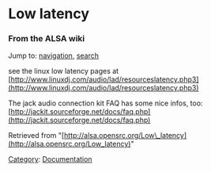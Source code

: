 Low latency
===========

### From the ALSA wiki

Jump to: [navigation](#mw-head), [search](#p-search)

see the linux low latency pages at
[http://www.linuxdj.com/audio/lad/resourceslatency.php3](http://www.linuxdj.com/audio/lad/resourceslatency.php3)

The jack audio connection kit FAQ has some nice infos, too:
[http://jackit.sourceforge.net/docs/faq.php](http://jackit.sourceforge.net/docs/faq.php)

Retrieved from
"[http://alsa.opensrc.org/Low\_latency](http://alsa.opensrc.org/Low_latency)"

[Category](/Special:Categories "Special:Categories"):
[Documentation](/Category:Documentation "Category:Documentation")

